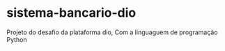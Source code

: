 # sistema-bancario-dio
Projeto do desafio da plataforma dio,
Com a linguaguem de programação Python
